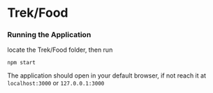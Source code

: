 # Trek/Food

### Running the Application
locate the Trek/Food folder, then run 
```
npm start
```

The application should open in your default browser, if not reach it at 
`localhost:3000` or `127.0.0.1:3000`




